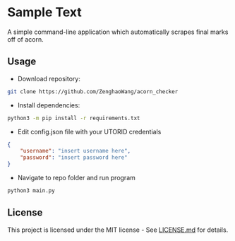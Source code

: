 # Sample Text

A simple command-line application which automatically scrapes final marks off of acorn.

## Usage

* Download repository:

```bash
git clone https://github.com/ZenghaoWang/acorn_checker
```

* Install dependencies:  

```bash
python3 -m pip install -r requirements.txt  
```

* Edit config.json file with your UTORID credentials

```json
{
    "username": "insert username here",
    "password": "insert password here"
}
```

* Navigate to repo folder and run program

```bash
python3 main.py
```

## License

This project is licensed under the MIT license - See [LICENSE.md](https://github.com/ZenghaoWang/acorn_checker/blob/master/README.md) for details.
